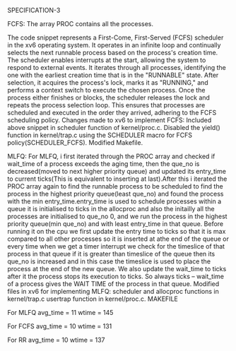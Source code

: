 SPECIFICATION-3

FCFS:
The array PROC contains all the processes.

The code snippet represents a First-Come, First-Served (FCFS) scheduler in the xv6 operating system. It operates in an infinite loop and continually selects the next runnable process based on the process's creation time. The scheduler enables interrupts at the start, allowing the system to respond to external events. It iterates through all processes, identifying the one with the earliest creation time that is in the "RUNNABLE" state. After selection, it acquires the process's lock, marks it as "RUNNING," and performs a context switch to execute the chosen process. Once the process either finishes or blocks, the scheduler releases the lock and repeats the process selection loop. This ensures that processes are scheduled and executed in the order they arrived, adhering to the FCFS scheduling policy.
Changes made to xv6 to implement FCFS:
Included above snippet in scheduler function of kernel/proc.c.
Disabled the yield() function in kernel/trap.c using the SCHEDULER macro for FCFS policy(SCHEDULER_FCFS).
Modified Makefile.

MLFQ:
For MLFQ, i first iterated through the PROC array and checked if wait_time of a process exceeds the aging time, then the que_no is decreased(moved to next higher priority queue) and updated its entry_time to current ticks(This is equivalent to inserting at last).After this i iterated the PROC array again to find the runnable process to be scheduled to find the process in the highest priority queue(least que_no) and found the process with the min entry_time.entry_time is used to schedule processes within a queue it is initialised to ticks in the allocproc and also the initailly all the processes are initialised to que_no 0, and we run the process in the highest priority queue(min que_no) and with least entry_time in that queue. Before running it on the cpu we first update the entry time to ticks so that it is max compared to all other processes so it is inserted at athe end of the queue or every time when we get a timer interrupt we check for the timeslice of that process in that queue if it is greater than timeslice of the queue then its que_no is increased and in this case the timeslice is used to place the process at the end of the new queue. We also update the wait_time to ticks after it the process stops its execution to ticks. So always ticks – wait_time of a process gives the WAIT TIME of the process in that queue.
Modified files in xv6 for implementing MLFQ:
scheduler and allocproc functions in kernel/trap.c
usertrap function in kernel/proc.c.
MAKEFILE

For MLFQ
avg_time = 11
wtime = 145

For FCFS
avg_time = 10
wtime = 131

For RR
avg_time  = 10
wtime = 137


